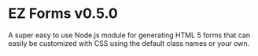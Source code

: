 # EZ Forms v0.5.0

A super easy to use Node.js module for generating HTML 5 forms that can easily be customized with CSS using the default class names or your own.
